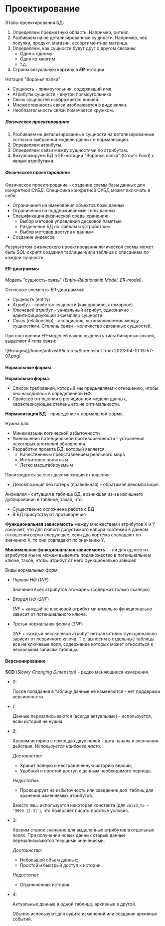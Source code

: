 # Проектирование

Этапы проектирования БД:

1. Определяем предметную область. Например, ритейл.
2. Разбиваем на не детализированные сущности. Например, чек покупки, продукт, магазин, ассортиментная матрица.
3. Определяем, как сущности будут друг с другом связаны:
   * Один к одному
   * Один ко многим
   * т.д.
4. Строим визуальную картину в ***ER***-нотации

Нотация "Воронья лапка"

* Сущность - прямоугольник, содержащий имя.
* Атрибуты сущности - внутри прямоугольника.
* Связь сущностей изображается линией.
* Множественность связи изображается в виде вилки.
* Необязательность связи помечается кружком.

##### Логическое проектирование

1. Разбиваем не детализированные сущности на детализированные согласно выбранной модели данных и нормализации.
2. Определяем атрибуты.
3. Определяем связи между сущностями по атрибутам.
4. Визуализируем БД в ER-нотации "Воронья лапка" (Crow's Food) с явным атрибутами.

##### Физическое проектирование

Физическое проектирование - создание схемы базы данных для конкретной *СУБД*. Специфика конкретной СУБД может включать в себя:

* Ограничения на именования объектов базы данных
* Ограничения на поддерживаемые типы данных
* Спецификация физической среды хранения:
  * Выбор методов управления дисковой памятью
  * Разделение БД по файлам и устройствам
  * Выбор методов доступа к данным
* Создание индексов

*Результатом* физического проектирования логической схемы может быть SQL-скрипт  создания таблицы и/или таблица с описанием по каждой сущности.

#### ER-диаграммы

Модель "сущность-связь" (*Entity-Relationship Model*, *ER-model*).

Основные элементы ER-диаграммы:

* *Сущность* (entity)
* *Атрибут* - свойство сущности (как правило, атомарное)
* *Ключевой атрибут* - уникальный атрибут, однозначно идентифицирующий экземпляр сущности.
* *Связь* (relationship) - ассоциация, устанавливаемая между сущностями. Степень связи - количество связанных сущностей.

При построении ER-моделей важно выделять типы бинарных связей, выделяют 4 типа связи:

![Нотация](/home/antivist/Pictures/Screenshot from 2023-04-10 13-57-07.png)

#### Нормальные формы

**Нормальная форма**:

* Список требований, который мы предъявляем к отношению, чтобы оно находилось в определенной *НФ*.
* Свойство отношения в реляционной модели данных, характеризующее степень его не оптимальности.

**Нормализация БД** - приведение к нормальной форме.

Нужна для:

* Минимизации логической избыточности
* Уменьшения потенциальной противоречивости - устранения некоторых *аномалий* обновления.
* Разработки проекта БД, который является:
  * Качественным представлением реального мира
  * Интуитивно понятным
  * Легко масштабируемым

Производится за счет декомпозиции отношения:

* Декомпозиция без потерь (правильная) - обратимая декомпозиция.

Аномалия - ситуация в таблице БД, возникшая из-за излишнего дублирования в таблице, такая, что:

* Существенно осложнена работа с БД
* В БД присутствуют противоречия

**Функциональная зависимость** между множествами атрибутов X и Y означает,  что для любого допустимого набора кортежей в данном отношении верно следующее: если два кортежа совпадают по значению X, то они совпадают по значению Y.

**Минимальная функциональная зависимость** — ни для одного из атрибутов мы не можем выделить подмножество в потенциальном ключе, такое, чтобы атрибут от него функционально зависел.

Виды нормальных форм:

* *Первая* *НФ* (*1NF*)

  Значения всех атрибутов атомарны (содержат только скаляры)

* *Вторая НФ* (*2NF*)

  *1NF* + каждый не ключевой атрибут минимально функционально зависит от потенциального ключа.

* Третья нормальная форма (*3NF*)

  *2NF* + каждый неключевой атрибут нетранзитивно функционально зависит от первичного ключа. Т.е. выносим в отдельные таблицы все не ключевые поля, содержание которых может относиться к нескольким записям таблицы.

#### Версионирование

**SCD** (*Slowly Changing Dimension*) - редко меняющиеся измерения.

* *0*:

  После попадания в таблицу данные не изменяются - нет поддержки версионности.

* *1*:

  Данные перезаписываются (всегда актуальные) - используется, если история не нужна.

* *2*:

  Храним историю с помощью двух полей - дата начала и окончания действия. *Используется наиболее часто*.

  *Достоинства:*

  - Хранит полную и неограниченную историю версий;
  - Удобный и простой доступ к данным необходимого периода.

  *Недостатки:*

  - Провоцирует на избыточность или заведение доп. таблиц для хранения изменяемых атрибутов.

  Вместо `NULL` используется некоторая константа (для `valid_to — '9999-12-31'`), что позволяет писать простые условия.

* *3*:

  Храним старое значение для выделенных атрибутов в отдельных полях. При получении новых данных старые данные перезаписываются текущими значениями.

  *Достоинства:*

  - Небольшой объем данных;
  - Простой и быстрый доступ к истории.

  *Недостатки:*

  - Ограниченная история.

* *4*:

  Актуальные данные в одной таблице, архивные в другой.

   Обычно используют для аудита изменений или создания архивных событий.

